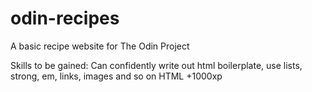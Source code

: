# odin-recipes
A basic recipe website for The Odin Project

Skills to be gained:
Can confidently write out html boilerplate, use lists, strong, em, links, images and so on
HTML +1000xp
